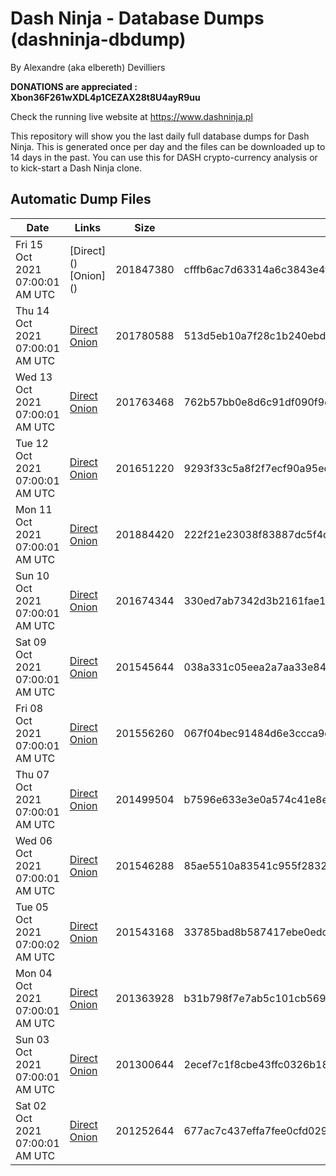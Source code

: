 # Dash Ninja - Database Dumps (dashninja-dbdump)
By Alexandre (aka elbereth) Devilliers

**DONATIONS are appreciated : Xbon36F261wXDL4p1CEZAX28t8U4ayR9uu**

Check the running live website at https://www.dashninja.pl

This repository will show you the last daily full database dumps for Dash Ninja. This is generated once per day and the files can be downloaded up to 14 days in the past.
You can use this for DASH crypto-currency analysis or to kick-start a Dash Ninja clone.


## Automatic Dump Files
| Date | Links | Size | SHA256 |
|--|--|--|--|
| Fri 15 Oct 2021 07:00:01 AM UTC | [Direct](</body></html>) [Onion](</body></html>) | 201847380 | cfffb6ac7d63314a6c3843e4f39d14c90cff6b55c994793af6717aa883683673 | 
| Thu 14 Oct 2021 07:00:01 AM UTC | [Direct](https://oshi.at/GeQGgT) [Onion](http://oshiatwowvdbshka.onion/GeQGgT) | 201780588 | 513d5eb10a7f28c1b240ebd226e93a26b57d2b20cf5a6e9b3965bde9ee676202 | 
| Wed 13 Oct 2021 07:00:01 AM UTC | [Direct](https://oshi.at/bwwxxY) [Onion](http://oshiatwowvdbshka.onion/bwwxxY) | 201763468 | 762b57bb0e8d6c91df090f9d5cf70daa662d2492068bbbd05db991531fbe047f | 
| Tue 12 Oct 2021 07:00:01 AM UTC | [Direct](https://oshi.at/AuXXGV) [Onion](http://oshiatwowvdbshka.onion/AuXXGV) | 201651220 | 9293f33c5a8f2f7ecf90a95edb0a2cd90de0762d782b58cbb0db24a6e39d8beb | 
| Mon 11 Oct 2021 07:00:01 AM UTC | [Direct](https://oshi.at/WPhHpz) [Onion](http://oshiatwowvdbshka.onion/WPhHpz) | 201884420 | 222f21e23038f83887dc5f4d37cc9717ca6f1eb7067f6ccc907bcc740550cc37 | 
| Sun 10 Oct 2021 07:00:01 AM UTC | [Direct](https://oshi.at/bNMtUN) [Onion](http://oshiatwowvdbshka.onion/bNMtUN) | 201674344 | 330ed7ab7342d3b2161fae10e4b2a589dd3c73c99c97a2df0990ea27dcaa326a | 
| Sat 09 Oct 2021 07:00:01 AM UTC | [Direct](https://oshi.at/fzChvs) [Onion](http://oshiatwowvdbshka.onion/fzChvs) | 201545644 | 038a331c05eea2a7aa33e84240e1b07904d85f052d88f9d65e5c75fd4717e4bf | 
| Fri 08 Oct 2021 07:00:01 AM UTC | [Direct](https://oshi.at/EJGQjj) [Onion](http://oshiatwowvdbshka.onion/EJGQjj) | 201556260 | 067f04bec91484d6e3ccca9ea39a8fff05697d0d888736e49798b370e7c4035f | 
| Thu 07 Oct 2021 07:00:01 AM UTC | [Direct](https://oshi.at/cAXZaN) [Onion](http://oshiatwowvdbshka.onion/cAXZaN) | 201499504 | b7596e633e3e0a574c41e8e06858e21dd8e13ec25cec0ef0d5dd7f158951dce2 | 
| Wed 06 Oct 2021 07:00:01 AM UTC | [Direct](https://oshi.at/XchaWg) [Onion](http://oshiatwowvdbshka.onion/XchaWg) | 201546288 | 85ae5510a83541c955f28326744dfb7fc9bdfde1a3987fa8a6c793b4f18a6ba0 | 
| Tue 05 Oct 2021 07:00:02 AM UTC | [Direct](https://oshi.at/Qmwnhs) [Onion](http://oshiatwowvdbshka.onion/Qmwnhs) | 201543168 | 33785bad8b587417ebe0edcd8c19216bc10d225606a2e52e0bec462ba2194a42 | 
| Mon 04 Oct 2021 07:00:01 AM UTC | [Direct](https://oshi.at/qgUNDD) [Onion](http://oshiatwowvdbshka.onion/qgUNDD) | 201363928 | b31b798f7e7ab5c101cb5691de640aea8df093307d1a5fdcfc0ac7a7328a0b86 | 
| Sun 03 Oct 2021 07:00:01 AM UTC | [Direct](https://oshi.at/qsnbTp) [Onion](http://oshiatwowvdbshka.onion/qsnbTp) | 201300644 | 2ecef7c1f8cbe43ffc0326b18066da6fddfa4d891dd502d340f9a212d37d8515 | 
| Sat 02 Oct 2021 07:00:01 AM UTC | [Direct](https://oshi.at/xiDYTp) [Onion](http://oshiatwowvdbshka.onion/xiDYTp) | 201252644 | 677ac7c437effa7fee0cfd0293431205b470954ff85cefbe36f729a0ea235162 | 
